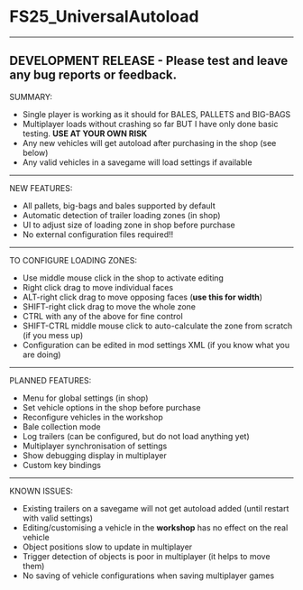 # FS25_UniversalAutoload
---------------------------------------------------
DEVELOPMENT RELEASE - Please test and leave any bug reports or feedback.
---------------------------------------------------

SUMMARY:
- Single player is working as it should for BALES, PALLETS and BIG-BAGS
- Multiplayer loads without crashing so far BUT I have only done basic testing. **USE AT YOUR OWN RISK**
- Any new vehicles will get autoload after purchasing in the shop (see below)
- Any valid vehicles in a savegame will load settings if available

---------------------------------------------------
NEW FEATURES:
- All pallets, big-bags and bales supported by default
- Automatic detection of trailer loading zones (in shop)
- UI to adjust size of loading zone in shop before purchase
- No external configuration files required!!

---------------------------------------------------
TO CONFIGURE LOADING ZONES:
- Use middle mouse click in the shop to activate editing
- Right click drag to move individual faces
- ALT-right click drag to move opposing faces (**use this for width**)
- SHIFT-right click drag to move the whole zone
- CTRL with any of the above for fine control
- SHIFT-CTRL middle mouse click to auto-calculate the zone from scratch (if you mess up)
- Configuration can be edited in mod settings XML (if you know what you are doing)

---------------------------------------------------
PLANNED FEATURES:
- Menu for global settings (in shop)
- Set vehicle options in the shop before purchase
- Reconfigure vehicles in the workshop
- Bale collection mode
- Log trailers (can be configured, but do not load anything yet)
- Multiplayer synchronisation of settings
- Show debugging display in multiplayer
- Custom key bindings

---------------------------------------------------
KNOWN ISSUES:
- Existing trailers on a savegame will not get autoload added (until restart with valid settings)
- Editing/customising a vehicle in the **workshop** has no effect on the real vehicle
- Object positions slow to update in multiplayer
- Trigger detection of objects is poor in multiplayer (it helps to move them)
- No saving of vehicle configurations when saving multiplayer games